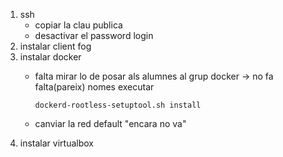 1. ssh
    - copiar la clau publica
    - desactivar el password login
1. instalar client fog
1. instalar docker
    - falta mirar lo de posar als alumnes al grup docker -> no fa falta(pareix) nomes executar
  
      `dockerd-rootless-setuptool.sh install`
  
    - canviar la red default
      "encara no va"
1. instalar virtualbox
